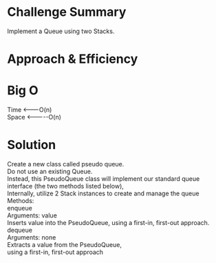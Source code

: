 # Challenge Summary  
Implement a Queue using two Stacks.

# Approach & Efficiency




# Big O
Time <---O(n)       
Space <-----O(n) 


# Solution  
Create a new class called pseudo queue.  
Do not use an existing Queue.  
Instead, this PseudoQueue class will implement our standard queue interface (the two methods listed below),  
Internally, utilize 2 Stack instances to create and manage the queue  
Methods:  
enqueue  
Arguments: value  
Inserts value into the PseudoQueue, using a first-in, first-out approach.  
dequeue  
Arguments: none  
Extracts a value from the PseudoQueue,  
   using a first-in, first-out approach
